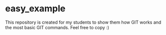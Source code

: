 # easy_example
This repository is created for my students to show them how GIT works and the most basic GIT commands. Feel free to copy :) 
